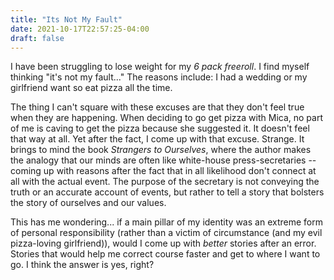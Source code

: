 ```yaml
---
title: "Its Not My Fault"
date: 2021-10-17T22:57:25-04:00
draft: false
---
```


I have been struggling to lose weight for my _6 pack freeroll_. I find myself thinking "it's not my fault..." The reasons include: I had a wedding or my girlfriend want so eat pizza all the time.

The thing I can't square with these excuses are that they don't feel true when they are happening. When deciding to go get pizza with Mica, no part of me is caving to get the pizza because she suggested it. It doesn't feel that way at all. Yet after the fact, I come up with that excuse. Strange. It brings to mind the book _Strangers to Ourselves_, where the author makes the analogy that our minds are often like white-house press-secretaries -- coming up with reasons after the fact that in all likelihood don't connect at all with the actual event. The purpose of the secretary is not conveying the truth or an accurate account of events, but rather to tell a story that bolsters the story of ourselves and our values.

This has me wondering... if a main pillar of my identity was an extreme form of personal responsibility (rather than a victim of circumstance (and my evil pizza-loving girlfriend)), would I come up with _better_ stories after an error. Stories that would help me correct course faster and get to where I want to go. I think the answer is yes, right?

